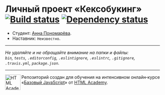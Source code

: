 # Личный проект «Кексобукинг» [![Build status][travis-image]][travis-url] [![Dependency status][dependency-image]][dependency-url]

* Студент: [Анна Пономарёва](https://up.htmlacademy.ru/javascript/8/user/153610).
* Наставник: `Неизвестно`.

---

_Не удаляйте и не обращайте внимание на папки и файлы:_<br>
_`bin`, `tests`, `.editorconfig`, `.eslintignore`, `.eslintrc`, `.gitignore`, `.travis.yml`, `package.json`._

---

<a href="https://htmlacademy.ru/intensive/javascript"><img align="left" width="50" height="50" title="HTML Academy" src="https://up.htmlacademy.ru/static/img/intensive/javascript/logo-for-github.svg"></a>

Репозиторий создан для обучения на интенсивном онлайн‑курсе «[Базовый JavaScript](https://htmlacademy.ru/intensive/javascript)» от [HTML Academy](https://htmlacademy.ru).

[travis-image]: https://travis-ci.org/htmlacademy-javascript/153610-keksobooking.svg?branch=master
[travis-url]: https://travis-ci.org/htmlacademy-javascript/153610-keksobooking
[dependency-image]: https://david-dm.org/htmlacademy-javascript/153610-keksobooking.svg?style=flat-square
[dependency-url]: https://david-dm.org/htmlacademy-javascript/153610-keksobooking
